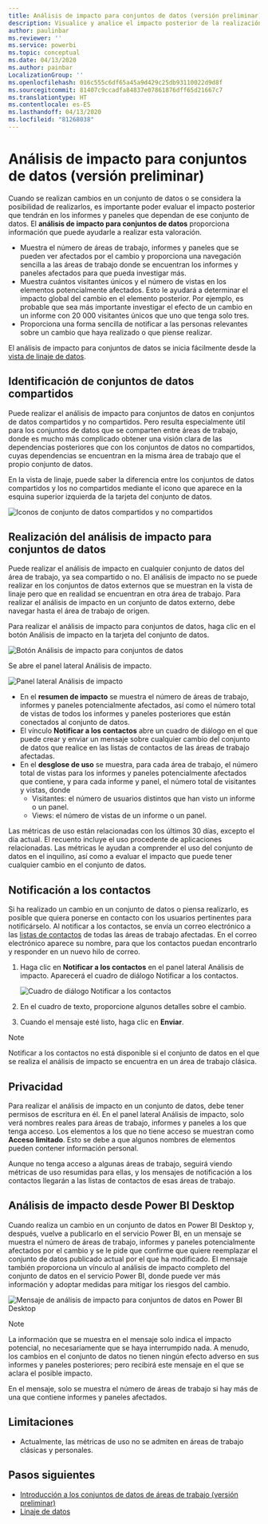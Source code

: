 ```yaml
---
title: Análisis de impacto para conjuntos de datos (versión preliminar)
description: Visualice y analice el impacto posterior de la realización de cambios en los conjuntos de datos.
author: paulinbar
ms.reviewer: ''
ms.service: powerbi
ms.topic: conceptual
ms.date: 04/13/2020
ms.author: painbar
LocalizationGroup: ''
ms.openlocfilehash: 016c555c6df65a45a9d429c25db93110022d9d8f
ms.sourcegitcommit: 81407c9ccadfa84837e07861876dff65d21667c7
ms.translationtype: HT
ms.contentlocale: es-ES
ms.lasthandoff: 04/13/2020
ms.locfileid: "81268038"
---
```

# <a name="dataset-impact-analysis-preview"></a>Análisis de impacto para conjuntos de datos (versión preliminar)

Cuando se realizan cambios en un conjunto de datos o se considera la posibilidad de realizarlos, es importante poder evaluar el impacto posterior que tendrán en los informes y paneles que dependan de ese conjunto de datos. El **análisis de impacto para conjuntos de datos** proporciona información que puede ayudarle a realizar esta valoración.
* Muestra el número de áreas de trabajo, informes y paneles que se pueden ver afectados por el cambio y proporciona una navegación sencilla a las áreas de trabajo donde se encuentran los informes y paneles afectados para que pueda investigar más.
* Muestra cuántos visitantes únicos y el número de vistas en los elementos potencialmente afectados. Esto le ayudará a determinar el impacto global del cambio en el elemento posterior. Por ejemplo, es probable que sea más importante investigar el efecto de un cambio en un informe con 20 000 visitantes únicos que uno que tenga solo tres.
* Proporciona una forma sencilla de notificar a las personas relevantes sobre un cambio que haya realizado o que piense realizar.

El análisis de impacto para conjuntos de datos se inicia fácilmente desde la [vista de linaje de datos](service-data-lineage.md).

## <a name="identifying-shared-datasets"></a>Identificación de conjuntos de datos compartidos

Puede realizar el análisis de impacto para conjuntos de datos en conjuntos de datos compartidos y no compartidos. Pero resulta especialmente útil para los conjuntos de datos que se comparten entre áreas de trabajo, donde es mucho más complicado obtener una visión clara de las dependencias posteriores que con los conjuntos de datos no compartidos, cuyas dependencias se encuentran en la misma área de trabajo que el propio conjunto de datos.

En la vista de linaje, puede saber la diferencia entre los conjuntos de datos compartidos y los no compartidos mediante el icono que aparece en la esquina superior izquierda de la tarjeta del conjunto de datos.

![Iconos de conjunto de datos compartidos y no compartidos](media/service-dataset-impact-analysis/shared-unshared-icon.png)

## <a name="perform-dataset-impact-analysis"></a>Realización del análisis de impacto para conjuntos de datos

Puede realizar el análisis de impacto en cualquier conjunto de datos del área de trabajo, ya sea compartido o no. El análisis de impacto no se puede realizar en los conjuntos de datos externos que se muestran en la vista de linaje pero que en realidad se encuentran en otra área de trabajo. Para realizar el análisis de impacto en un conjunto de datos externo, debe navegar hasta el área de trabajo de origen.

Para realizar el análisis de impacto para conjuntos de datos, haga clic en el botón Análisis de impacto en la tarjeta del conjunto de datos.

![Botón Análisis de impacto para conjuntos de datos](media/service-dataset-impact-analysis/open-analysis-pane-button.png)

Se abre el panel lateral Análisis de impacto.

![Panel lateral Análisis de impacto](media/service-dataset-impact-analysis/service-impact-analysis-pane.png)

* En el **resumen de impacto** se muestra el número de áreas de trabajo, informes y paneles potencialmente afectados, así como el número total de vistas de todos los informes y paneles posteriores que están conectados al conjunto de datos.
* El vínculo **Notificar a los contactos** abre un cuadro de diálogo en el que puede crear y enviar un mensaje sobre cualquier cambio del conjunto de datos que realice en las listas de contactos de las áreas de trabajo afectadas. 
* En el **desglose de uso** se muestra, para cada área de trabajo, el número total de vistas para los informes y paneles potencialmente afectados que contiene, y para cada informe y panel, el número total de visitantes y vistas, donde
   * Visitantes: el número de usuarios distintos que han visto un informe o un panel.
   * Views: el número de vistas de un informe o un panel.

Las métricas de uso están relacionadas con los últimos 30 días, excepto el día actual. El recuento incluye el uso procedente de aplicaciones relacionadas. Las métricas le ayudan a comprender el uso del conjunto de datos en el inquilino, así como a evaluar el impacto que puede tener cualquier cambio en el conjunto de datos.

## <a name="notify-contacts"></a>Notificación a los contactos

Si ha realizado un cambio en un conjunto de datos o piensa realizarlo, es posible que quiera ponerse en contacto con los usuarios pertinentes para notificárselo. Al notificar a los contactos, se envía un correo electrónico a las [listas de contactos](../service-create-the-new-workspaces.md#workspace-contact-list) de todas las áreas de trabajo afectadas. En el correo electrónico aparece su nombre, para que los contactos puedan encontrarlo y responder en un nuevo hilo de correo. 

1. Haga clic en **Notificar a los contactos** en el panel lateral Análisis de impacto. Aparecerá el cuadro de diálogo Notificar a los contactos.

   ![Cuadro de diálogo Notificar a los contactos](media/service-dataset-impact-analysis/notify-contacts-dialog.png)

1. En el cuadro de texto, proporcione algunos detalles sobre el cambio.
1. Cuando el mensaje esté listo, haga clic en **Enviar**.

> [!NOTE]
> Notificar a los contactos no está disponible si el conjunto de datos en el que se realiza el análisis de impacto se encuentra en un área de trabajo clásica.

## <a name="privacy"></a>Privacidad

Para realizar el análisis de impacto en un conjunto de datos, debe tener permisos de escritura en él. En el panel lateral Análisis de impacto, solo verá nombres reales para áreas de trabajo, informes y paneles a los que tenga acceso. Los elementos a los que no tiene acceso se muestran como **Acceso limitado**. Esto se debe a que algunos nombres de elementos pueden contener información personal.

Aunque no tenga acceso a algunas áreas de trabajo, seguirá viendo métricas de uso resumidas para ellas, y los mensajes de notificación a los contactos llegarán a las listas de contactos de esas áreas de trabajo.

## <a name="impact-analysis-from-power-bi-desktop"></a>Análisis de impacto desde Power BI Desktop

Cuando realiza un cambio en un conjunto de datos en Power BI Desktop y, después, vuelve a publicarlo en el servicio Power BI, en un mensaje se muestra el número de áreas de trabajo, informes y paneles potencialmente afectados por el cambio y se le pide que confirme que quiere reemplazar el conjunto de datos publicado actual por el que ha modificado. El mensaje también proporciona un vínculo al análisis de impacto completo del conjunto de datos en el servicio Power BI, donde puede ver más información y adoptar medidas para mitigar los riesgos del cambio.

![Mensaje de análisis de impacto para conjuntos de datos en Power BI Desktop](media/service-dataset-impact-analysis/service-dataset-impact-analysis-desktop-warning.png)

> [!NOTE]
> La información que se muestra en el mensaje solo indica el impacto potencial, no necesariamente que se haya interrumpido nada. A menudo, los cambios en el conjunto de datos no tienen ningún efecto adverso en sus informes y paneles posteriores; pero recibirá este mensaje en el que se aclara el posible impacto.
>
>En el mensaje, solo se muestra el número de áreas de trabajo si hay más de una que contiene informes y paneles afectados.

## <a name="limitations"></a>Limitaciones

* Actualmente, las métricas de uso no se admiten en áreas de trabajo clásicas y personales.

## <a name="next-steps"></a>Pasos siguientes

* [Introducción a los conjuntos de datos de áreas de trabajo (versión preliminar)](../service-datasets-across-workspaces.md)
* [Linaje de datos](service-data-lineage.md)
